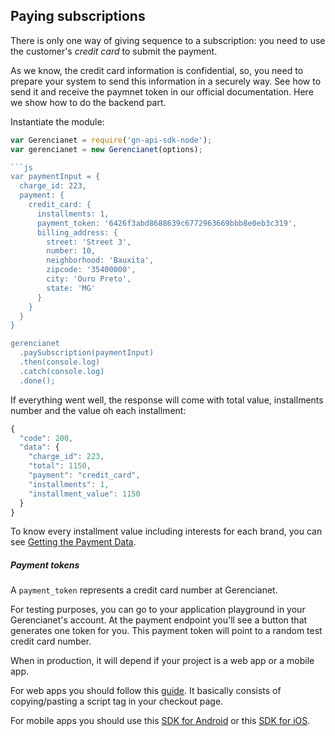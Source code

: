 ## Paying subscriptions

There is only one way of giving sequence to a subscription: you need to use the customer's *credit card* to submit the payment.

As we know, the credit card information is confidential, so, you need to prepare your system to send this information in a securely way. See how to send it and receive the paymnet token in our official documentation. Here we show how to do the backend part.

Instantiate the module:

```js
var Gerencianet = require('gn-api-sdk-node');
var gerencianet = new Gerencianet(options);

```js
var paymentInput = {
  charge_id: 223,
  payment: {
    credit_card: {
      installments: 1,
      payment_token: '6426f3abd8688639c6772963669bbb8e0eb3c319',
      billing_address: {
        street: 'Street 3',
        number: 10,
        neighborhood: 'Bauxita',
        zipcode: '35400000',
        city: 'Ouro Preto',
        state: 'MG'
      }
    }
  }
}

gerencianet
  .paySubscription(paymentInput)
  .then(console.log)
  .catch(console.log)
  .done();
```

If everything went well, the response will come with total value, installments number and the value oh each installment:

```js
{
  "code": 200,
  "data": {
    "charge_id": 223,
    "total": 1150,
    "payment": "credit_card",
    "installments": 1,
    "installment_value": 1150
  }
}
```

To know every installment value including interests for each brand, you can see [Getting the Payment Data](/docs/payment-data.md).


##### Payment tokens

A `payment_token` represents a credit card number at Gerencianet.

For testing purposes, you can go to your application playground in your Gerencianet's account. At the payment endpoint you'll see a button that generates one token for you. This payment token will point to a random test credit card number.

When in production, it will depend if your project is a web app or a mobile app.

For web apps you should follow this [guide](https://api.gerencianet.com.br/checkout/card). It basically consists of copying/pasting a script tag in your checkout page.

For mobile apps you should use this [SDK for Android](https://github.com/gerencianet/gn-api-sdk-android) or this [SDK for iOS](https://github.com/gerencianet/gn-api-sdk-ios).
